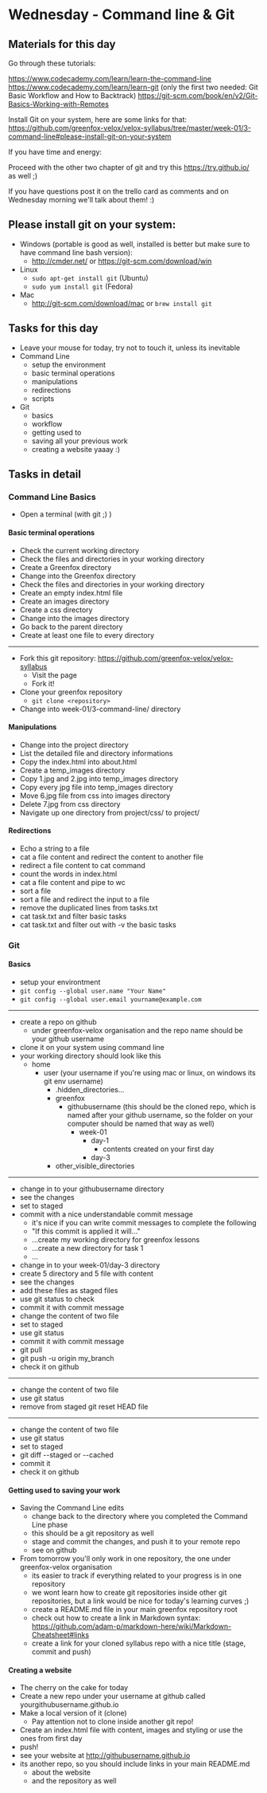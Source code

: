 # Wednesday - Command line & Git

## Materials for this day
Go through these tutorials:

https://www.codecademy.com/learn/learn-the-command-line
https://www.codecademy.com/learn/learn-git (only the first two needed: Git Basic Workflow and How to Backtrack)
https://git-scm.com/book/en/v2/Git-Basics-Working-with-Remotes

Install Git on your system, here are some links for that:
https://github.com/greenfox-velox/velox-syllabus/tree/master/week-01/3-command-line#please-install-git-on-your-system

If you have time and energy:

Proceed with the other two chapter of git and try this
https://try.github.io/
as well ;)

If you have questions post it on the trello card as comments and on Wednesday morning we'll talk about them! :)

## Please install git on your system:
  - Windows (portable is good as well, installed is better but make sure to have command line bash version):
    - http://cmder.net/ or https://git-scm.com/download/win
  - Linux
    - `sudo apt-get install git` (Ubuntu)
    - `sudo yum install git` (Fedora)
  - Mac
    - http://git-scm.com/download/mac or `brew install git`

## Tasks for this day
  - Leave your mouse for today, try not to touch it, unless its inevitable
  - Command Line
    - setup the environment
    - basic terminal operations
    - manipulations
    - redirections
    - scripts
  - Git
    - basics
    - workflow
    - getting used to
    - saving all your previous work
    - creating a website yaaay :)

## Tasks in detail

### Command Line Basics
  - Open a terminal (with git ;) )

#### Basic terminal operations
  - Check the current working directory
  - Check the files and directories in your working directory
  - Create a Greenfox directory
  - Change into the Greenfox directory
  - Check the files and directories in your working directory
  - Create an empty index.html file
  - Create an images directory
  - Create a css directory
  - Change into the images directory
  - Go back to the parent directory
  - Create at least one file to every directory

---
  - Fork this git repository: https://github.com/greenfox-velox/velox-syllabus
      - Visit the page
      - Fork it!
  - Clone your greenfox repository
      - `git clone <repository>`
  - Change into week-01/3-command-line/ directory

#### Manipulations
  - Change into the project directory
  - List the detailed file and directory informations
  - Copy the index.html into about.html
  - Create a temp_images directory
  - Copy 1.jpg and 2.jpg into temp_images directory
  - Copy every jpg file into temp_images directory
  - Move 6.jpg file from css into images directory
  - Delete 7.jpg from css directory
  - Navigate up one directory from project/css/ to project/

#### Redirections
  - Echo a string to a file
  - cat a file content and redirect the content to another file
  - redirect a file content to cat command
  - count the words in index.html
  - cat a file content and pipe to wc
  - sort a file
  - sort a file and redirect the input to a file
  - remove the duplicated lines from tasks.txt
  - cat task.txt and filter basic tasks
  - cat task.txt and filter out with -v the basic tasks

### Git

#### Basics
  - setup your environtment
  - `git config --global user.name "Your Name"`
  - `git config --global user.email yourname@example.com`

---
  - create a repo on github
      - under greenfox-velox organisation and the repo name should be your github username
  - clone it on your system using command line
  - your working directory should look like this
      - home
          - user (your username if you're using mac or linux, on windows its git env username)
              - .hidden_directories...
              - greenfox
                  - githubusername (this should be the cloned repo, which is named after your github username, so the folder on your computer should be named that way as well)
                      - week-01
                          - day-1
                              - contents created on your first day
                          - day-3
              - other_visible_directories

---
  - change in to your githubusername directory
  - see the changes
  - set to staged
  - commit with a nice understandable commit message
      - it's nice if you can write commit messages to complete the following
      - "If this commit is applied it will..."
      - ...create my working directory for greenfox lessons
      - ...create a new directory for task 1
      - ...
  - change in to your week-01/day-3 directory
  - create 5 directory and 5 file with content
  - see the changes
  - add these files as staged files
  - use git status to check
  - commit it with commit message
  - change the content of two file
  - set to staged
  - use git status
  - commit it with commit message
  - git pull
  - git push -u origin my_branch
  - check it on github

---
  - change the content of two file
  - use git status
  - remove from staged git reset HEAD file

---
  - change the content of two file
  - use git status
  - set to staged
  - git diff --staged or --cached
  - commit it
  - check it on github

#### Getting used to saving your work
  - Saving the Command Line edits
    - change back to the directory where you completed the Command Line phase
    - this should be a git repository as well
    - stage and commit the changes, and push it to your remote repo
    - see on github
  - From tomorrow you'll only work in one repository, the one under greenfox-velox organisation
    - its easier to track if everything related to your progress is in one repository
    - we wont learn how to create git repositories inside other git repositories, but a link would be nice for today's learning curves ;)
    - create a README.md file in your main greenfox repository root
    - check out how to create a link in Markdown syntax: https://github.com/adam-p/markdown-here/wiki/Markdown-Cheatsheet#links
    - create a link for your cloned syllabus repo with a nice title (stage, commit and push)

#### Creating a website
  - The cherry on the cake for today
  - Create a new repo under your username at github called yourgithubusername.github.io
  - Make a local version of it (clone)
      - Pay attention not to clone inside another git repo!
  - Create an index.html file with content, images and styling or use the ones from first day
  - push!
  - see your website at http://githubusername.github.io
  - its another repo, so you should include links in your main README.md
      - about the website
      - and the repository as well
